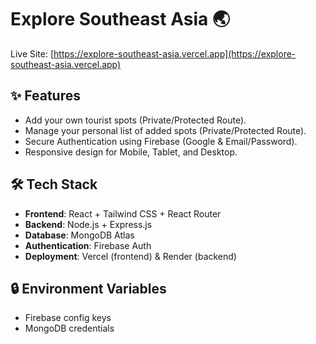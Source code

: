 <!-- git remote add origin https://github.com/Hamim470/assignment-10.git -->


# Explore Southeast Asia 🌏  

Live Site: [https://explore-southeast-asia.vercel.app](https://explore-southeast-asia.vercel.app)  

## ✨ Features  
- Add your own tourist spots (Private/Protected Route).  
- Manage your personal list of added spots (Private/Protected Route).  
- Secure Authentication using Firebase (Google & Email/Password).  
- Responsive design for Mobile, Tablet, and Desktop.  

## 🛠️ Tech Stack  
- **Frontend**: React + Tailwind CSS + React Router  
- **Backend**: Node.js + Express.js  
- **Database**: MongoDB Atlas  
- **Authentication**: Firebase Auth  
- **Deployment**: Vercel (frontend) & Render (backend)  

## 🔒 Environment Variables  
- Firebase config keys  
- MongoDB credentials  
